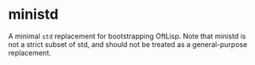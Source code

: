 # ministd

A minimal `std` replacement for bootstrapping OftLisp.
Note that ministd is not a strict subset of std, and should not be treated as a general-purpose replacement.
